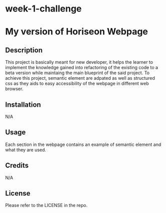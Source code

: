 # week-1-challenge
# My version of Horiseon Webpage

## Description

This project is basically meant for new developer, it helps the learner to implement the knowledge gained into refactoring of the existing code to a beta version while maintaing the main blueprint of the said project. 
To achieve this project, semantic element are adpated as well as structured css as they aids to easy accessibility of the webpage in different web browser.


## Installation

N/A

## Usage
Each section in the webpage contains an example of semantic element and what they are used.


## Credits

N/A



## License

Please refer to the LICENSE in the repo.
